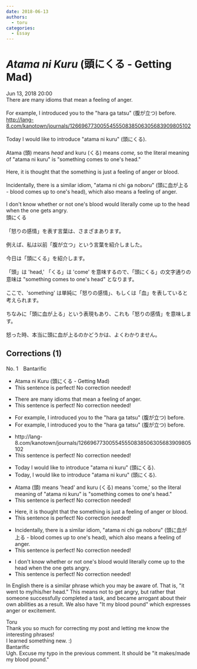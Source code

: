 ```yaml
---
date: 2018-06-13
authors:
  - toru
categories:
  - Essay
---
```


<h1 id="subject_show"><strong><em>Atama ni Kuru</strong></em> (頭にくる - Getting Mad)</h1>
<div class="date">Jun 13, 2018 20:00</div>
<div id="post"><div id="body_show_ori">
There are many idioms that mean a feeling of anger.<br/><br/>For example, I introduced you to the "hara ga tatsu" (腹が立つ) before.<br/><a href="http://lang-8.com/kanotown/journals/126696773005545550838506305683909805102" target="_blank">http://lang-8.com/kanotown/journals/126696773005545550838506305683909805102</a><br/><br/>Today I would like to introduce "atama ni kuru" (頭にくる).<br/><br/>Atama (頭) means <em>head</em> and kuru (くる) means <em>come,</em> so the literal meaning of "atama ni kuru" is "something comes to one's head."<br/><br/>Here, it is thought that the something is just a feeling of anger or blood.<br/><br/>Incidentally, there is a similar idiom, "atama ni chi ga noboru" (頭に血が上る - blood comes up to one's head), which also means a feeling of anger.<br/><br/>I don't know whether or not one's blood would literally come up to the head when the one gets angry.
</div></div>

<!-- more -->

<div id="post_ja"><div id="body_show_mo">
頭にくる<br/><br/>「怒りの感情」を表す言葉は、さまざまあります。<br/><br/>例えば、私は以前「腹が立つ」という言葉を紹介しました。<br/><br/>今日は「頭にくる」を紹介します。<br/><br/>「頭」は 'head,' 「くる」は 'come' を意味するので、「頭にくる」の文字通りの意味は "something comes to one's head" となります。<br/><br/>ここで、'something' は単純に「怒りの感情」、もしくは「血」を表していると考えられます。<br/><br/>ちなみに「頭に血が上る」という表現もあり、これも「怒りの感情」を意味します。<br/><br/>怒った時、本当に頭に血が上るのかどうかは、よくわかりません。
</div></div>

## Corrections (1)
<div id="block"><div class="first_name"> No. 1　<span class="just_name">Bantarific</span></div><div id="block2">
<ul class="correction_field">
<li class="incorrect">Atama ni Kuru (頭にくる - Getting Mad)</li>
<li class="corrected perfect">This sentence is perfect! No correction needed!</li>
</ul>
<ul class="correction_field">
<li class="incorrect">There are many idioms that mean a feeling of anger.</li>
<li class="corrected perfect">This sentence is perfect! No correction needed!</li>
</ul>
<ul class="correction_field">
<li class="incorrect">For example, I introduced you to the "hara ga tatsu" (腹が立つ) before.</li>
<li class="corrected correct">
For example, I introduced you to <span class="sline"><span class="f_gray">the</span></span> "hara ga tatsu" (腹が立つ) before.
</li>
</ul>
<ul class="correction_field">
<li class="incorrect">http://lang-8.com/kanotown/journals/126696773005545550838506305683909805102</li>
<li class="corrected perfect">This sentence is perfect! No correction needed!</li>
</ul>
<ul class="correction_field">
<li class="incorrect">Today I would like to introduce "atama ni kuru" (頭にくる).</li>
<li class="corrected correct">
Today<span class="f_blue">,</span> I would like to introduce "atama ni kuru" (頭にくる).
</li>
</ul>
<ul class="correction_field">
<li class="incorrect">Atama (頭) means 'head' and kuru (くる) means 'come,' so the literal meaning of "atama ni kuru" is "something comes to one's head."</li>
<li class="corrected perfect">This sentence is perfect! No correction needed!</li>
</ul>
<ul class="correction_field">
<li class="incorrect">Here, it is thought that the something is just a feeling of anger or blood.</li>
<li class="corrected perfect">This sentence is perfect! No correction needed!</li>
</ul>
<ul class="correction_field">
<li class="incorrect">Incidentally, there is a similar idiom, "atama ni chi ga noboru" (頭に血が上る - blood comes up to one's head), which also means a feeling of anger.</li>
<li class="corrected perfect">This sentence is perfect! No correction needed!</li>
</ul>
<ul class="correction_field">
<li class="incorrect">I don't know whether or not one's blood would literally come up to the head when the one gets angry.</li>
<li class="corrected perfect">This sentence is perfect! No correction needed!</li>
</ul>
<p class="comment_small">
 In English there is a similar phrase which you may be aware of. That is, "it went to my/his/her head." This means not to get angry, but rather that someone successfully completed a task, and became arrogant about their own abilities as a result. We also have "It my blood pound" which expresses anger or excitement.
</p>

</div><div class="name"><span class="just_name">Toru</span><br>
Thank you so much for correcting my post and letting me know the interesting phrases!<br/>I learned something new. :)
</div>
<div class="name"><span class="just_name">Bantarific</span><br>
Ugh. Excuse my typo in the previous comment. It should be "it makes/made my blood pound."
</div>
</div>
